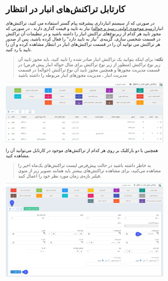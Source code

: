 # کارتابل تراکنش‌های انبار در انتظار 

در صورتی که از سیستم انبارداری پیشرفته پیام گستر استفاده می کنید، تراکنش‌های انبار([رسید موجودی اولیه، رسید و حواله](https://github.com/1stco/PayamGostarDocs/blob/master/Help/Buy-warehouse-sales/Store/sabthavale-resid/moshtarak-resid-havale.md)) نیاز به تایید و قیمت گذاری دارند . در صورتی که مجوز تایید هر کدام از زیرنوع‌های تراکنش انبار را داشته باشید و در تنظیمات آن تراکنش در قسمت شخصی سازی، گزینه‌ی "نیاز به تایید دارد" را فعال کرده باشید، پس از صدور هر تراکنش می توانید آن را در قسمت تراکنش‌های انبار در انتظار مشاهده کرده و آن را تایید یا رد کنید.

> **نکته:** برای اینکه بتوانید یک تراکنش انبار صادر شده را تایید کنید، باید مجوز تایید آن زیر نوع تراکنش (منظور از زیر نوع تراکنش برای مثال حواله انبار پیش فرض)  در قسمت مدیریت مجوزها و همچنین مجوز تایید آن نوع تراکنش (حواله) در قسمت مدیریت انبار ، مدیریت  مجوزهای انبار  مربوطه را داشته باشید

![](Cable3.jpg)

همچنین  با دو بارکلیک بر روی هر کدام از تراکنش‌های موجود در کارتابل می‌توانید آن را مشاهده کنید.

> به خاطر داشته باشید در حالت پیش‌فرض لیست تراکنش‌های یک‌ماه اخیر را مشاهده می‌کنید، برای مشاهده تراکنش‌های بیشتر باید همانند تصویر زیر از منوی فیلتر بازه‌‌ی زمان مورد نظر خود را اعمال کنید.

![](1.png)